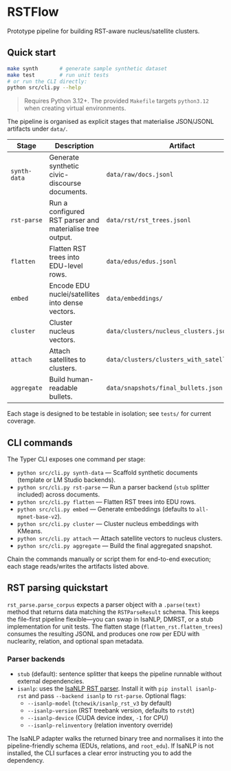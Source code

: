 # RSTFlow

Prototype pipeline for building RST-aware nucleus/satellite clusters.

## Quick start

```bash
make synth       # generate sample synthetic dataset
make test        # run unit tests
# or run the CLI directly:
python src/cli.py --help
```

> Requires Python 3.12+. The provided `Makefile` targets `python3.12` when creating virtual environments.

The pipeline is organised as explicit stages that materialise JSON/JSONL artifacts under `data/`.

Stage|Description|Artifact
---|---|---
`synth-data`|Generate synthetic civic-discourse documents.|`data/raw/docs.jsonl`
`rst-parse`|Run a configured RST parser and materialise tree output.|`data/rst/rst_trees.jsonl`
`flatten`|Flatten RST trees into EDU-level rows.|`data/edus/edus.jsonl`
`embed`|Encode EDU nuclei/satellites into dense vectors.|`data/embeddings/`
`cluster`|Cluster nucleus vectors.|`data/clusters/nucleus_clusters.json`
`attach`|Attach satellites to clusters.|`data/clusters/clusters_with_satellites.json`
`aggregate`|Build human-readable bullets.|`data/snapshots/final_bullets.json`

Each stage is designed to be testable in isolation; see `tests/` for current coverage.

## CLI commands

The Typer CLI exposes one command per stage:

- `python src/cli.py synth-data` — Scaffold synthetic documents (template or LM Studio backends).
- `python src/cli.py rst-parse` — Run a parser backend (`stub` splitter included) across documents.
- `python src/cli.py flatten` — Flatten RST trees into EDU rows.
- `python src/cli.py embed` — Generate embeddings (defaults to `all-mpnet-base-v2`).
- `python src/cli.py cluster` — Cluster nucleus embeddings with KMeans.
- `python src/cli.py attach` — Attach satellite vectors to nucleus clusters.
- `python src/cli.py aggregate` — Build the final aggregated snapshot.

Chain the commands manually or script them for end-to-end execution; each stage reads/writes the artifacts listed above.

## RST parsing quickstart

`rst_parse.parse_corpus` expects a parser object with a `.parse(text)` method that returns data matching the `RSTParseResult` schema. This keeps the file-first pipeline flexible—you can swap in IsaNLP, DMRST, or a stub implementation for unit tests. The flatten stage (`flatten_rst.flatten_trees`) consumes the resulting JSONL and produces one row per EDU with nuclearity, relation, and optional span metadata.

### Parser backends

- `stub` (default): sentence splitter that keeps the pipeline runnable without external dependencies.
- `isanlp`: uses the [IsaNLP RST parser](https://github.com/tchewik/isanlp_rst). Install it with `pip install isanlp-rst` and pass `--backend isanlp` to `rst-parse`. Optional flags:
  - `--isanlp-model` (`tchewik/isanlp_rst_v3` by default)
  - `--isanlp-version` (RST treebank version, defaults to `rstdt`)
  - `--isanlp-device` (CUDA device index, `-1` for CPU)
  - `--isanlp-relinventory` (relation inventory override)

The IsaNLP adapter walks the returned binary tree and normalises it into the pipeline-friendly schema (EDUs, relations, and `root_edu`). If IsaNLP is not installed, the CLI surfaces a clear error instructing you to add the dependency.
